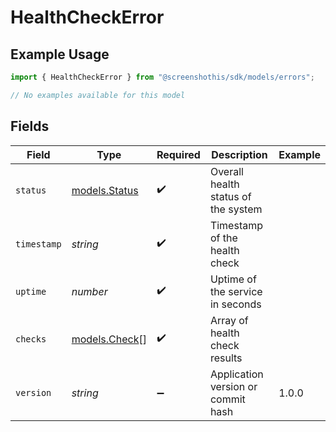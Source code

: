 # HealthCheckError

## Example Usage

```typescript
import { HealthCheckError } from "@screenshothis/sdk/models/errors";

// No examples available for this model
```

## Fields

| Field                                   | Type                                    | Required                                | Description                             | Example                                 |
| --------------------------------------- | --------------------------------------- | --------------------------------------- | --------------------------------------- | --------------------------------------- |
| `status`                                | [models.Status](../../models/status.md) | :heavy_check_mark:                      | Overall health status of the system     |                                         |
| `timestamp`                             | *string*                                | :heavy_check_mark:                      | Timestamp of the health check           |                                         |
| `uptime`                                | *number*                                | :heavy_check_mark:                      | Uptime of the service in seconds        |                                         |
| `checks`                                | [models.Check](../../models/check.md)[] | :heavy_check_mark:                      | Array of health check results           |                                         |
| `version`                               | *string*                                | :heavy_minus_sign:                      | Application version or commit hash      | 1.0.0                                   |